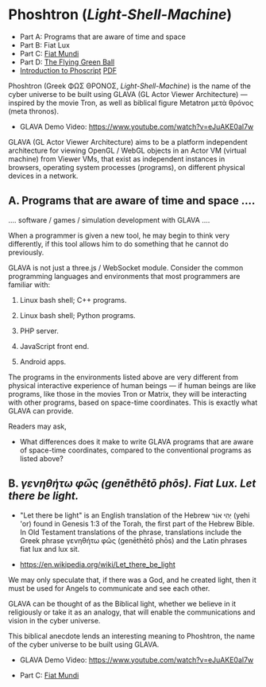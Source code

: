 # Phoshtron (_Light-Shell-Machine_)

- Part A: Programs that are aware of time and space
- Part B: Fiat Lux
- Part C: [Fiat Mundi](https://github.com/udexon/Phoshtron/blob/main/Part_C_Fiat_Mundi.md)
- Part D: [The Flying Green Ball](https://github.com/udexon/Phoshtron/blob/main/Part_D_The_Flying_Green_Ball.md)
- [Introduction to Phoscript](https://www.youtube.com/watch?v=5Fm8e4LC5vo) [PDF](https://github.com/udexon/MI4/blob/master/MI4%20Metaprogramming%20in%20Forth.pdf)

Phoshtron (Greek ΦΩΣ ΘΡΟΝΟΣ, _Light-Shell-Machine_) is the name of the cyber universe to be built using GLAVA (GL Actor Viewer Architecture) &mdash; inspired by the movie Tron, as well as biblical figure Metatron μετὰ θρóνος (meta thronos).

- GLAVA Demo Video: https://www.youtube.com/watch?v=eJuAKE0al7w

GLAVA (GL Actor Viewer Architecture) aims to be a platform independent architecture for viewing OpenGL / WebGL objects in an Actor VM (virtual machine) from Viewer VMs, that exist as independent instances in browsers, operating system processes (programs), on different physical devices in a network.


## A. Programs that are aware of time and space ....

.... software / games / simulation development with GLAVA ....

When a programmer is given a new tool, he may begin to think very differently, if this tool allows him to do something that he cannot do previously.

GLAVA is not just a three.js / WebSocket module. Consider the common programming languages and environments that most programmers are familiar with:

1. Linux bash shell; C++ programs.

2. Linux bash shell; Python programs.

3. PHP server.

4. JavaScript front end.

5. Android apps.

The programs in the environments listed above are very different from physical interactive experience of human beings &mdash; if human beings are like programs, like those in the movies Tron or Matrix, they will be interacting with other programs, based on space-time coordinates. This is exactly what GLAVA can provide.

Readers may ask,

- What differences does it make to write GLAVA programs that are aware of space-time coordinates, compared to the conventional programs as listed above?


## B. _γενηθήτω φῶς (genēthētō phōs). Fiat Lux. Let there be light._

- "Let there be light" is an English translation of the Hebrew יְהִי אוֹר‎ (yehi 'or) found in Genesis 1:3 of the Torah, the first part of the Hebrew Bible. In Old Testament translations of the phrase, translations include the Greek phrase γενηθήτω φῶς (genēthētō phōs) and the Latin phrases fiat lux and lux sit.

- https://en.wikipedia.org/wiki/Let_there_be_light


We may only speculate that, if there was a God, and he created light, then it must be used for Angels to communicate and see each other.

GLAVA can be thought of as the Biblical light, whether we believe in it religiously or take it as an analogy, that will enable the communications and vision in the cyber universe.

This biblical anecdote lends an interesting meaning to Phoshtron, the name of the cyber universe to be built using GLAVA.

- GLAVA Demo Video: https://www.youtube.com/watch?v=eJuAKE0al7w

- Part C: [Fiat Mundi](https://github.com/udexon/Phoshtron/blob/main/Part_C_Fiat_Mundi.md)
